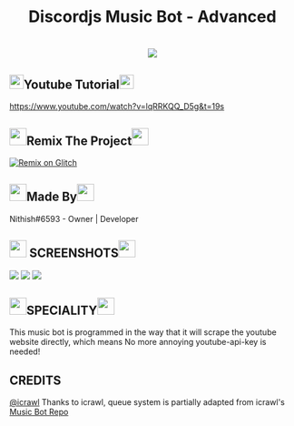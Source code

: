 
<h1 align="center">Discordjs Music Bot - Advanced</h1>
<h1 align="center"><img src ="https://github.com/Mercurydev986/Discordjs-MusicBot-Tutorial/blob/master/sound.gif?raw=true"></h1>
 
 
## <img src="https://img.icons8.com/nolan/2x/youtube-music.png" width="25" height="25">Youtube Tutorial<img src="https://img.icons8.com/nolan/2x/youtube-music.png" width="25" height="25">

https://www.youtube.com/watch?v=lqRRKQQ_D5g&t=19s

##  <img src="https://img.icons8.com/ultraviolet/2x/burn-cd.png" height="30" width = "30">Remix The Project<img src="https://img.icons8.com/ultraviolet/2x/burn-cd.png" height="30" width = "30">
[![Remix on Glitch](https://cdn.glitch.com/2703baf2-b643-4da7-ab91-7ee2a2d00b5b%2Fremix-button.svg)](https://glitch.com/edit/#!/import/github/Mercurydev986/Discordjs-MusicBot-Tutorial/)

## <img src="https://img.icons8.com/ultraviolet/2x/user-group-man-woman.png" width="30" height="30">Made By<img src="https://img.icons8.com/ultraviolet/2x/user-group-man-woman.png" width="30" height="30">

Nithish#6593 - Owner | Developer

## <img src="https://img.icons8.com/nolan/2x/camera.png" height="30" width="30"> SCREENSHOTS<img src="https://img.icons8.com/nolan/2x/camera.png" height="30" width="30">

<img src="https://cdn.discordapp.com/attachments/764452688813228043/764452953767411712/unknown.png">

<img src="https://cdn.discordapp.com/attachments/764452688813228043/764453346689155083/unknown.png">

<img src="https://cdn.discordapp.com/attachments/764452688813228043/764453472791298049/unknown.png">

## <img src="https://img.icons8.com/nolan/2x/gold-bars.png" height ="30" width="30">SPECIALITY<img src="https://img.icons8.com/nolan/2x/gold-bars.png" height ="30" width="30">

This music bot is programmed in the way that it will scrape the youtube website directly, which means No more annoying youtube-api-key is needed!

## CREDITS
[@icrawl](https://github.com/iCrawl)
Thanks to icrawl, queue system is partially adapted from icrawl's [Music Bot Repo](https://github.com/iCrawl/discord-music-bot)
